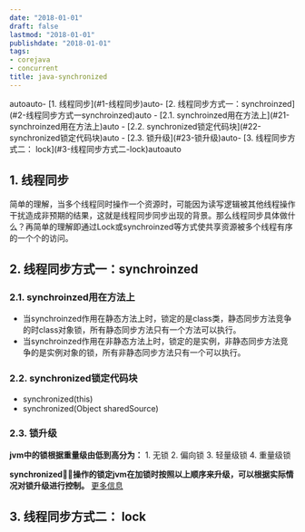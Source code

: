 ```yaml
---
date: "2018-01-01"
draft: false
lastmod: "2018-01-01"
publishdate: "2018-01-01"
tags:
- corejava
- concurrent
title: java-synchronized 
---
```

<!-- TOC -->autoauto- [1. 线程同步](#1-线程同步)auto- [2. 线程同步方式一：synchroinzed](#2-线程同步方式一synchroinzed)auto    - [2.1. synchroinzed用在方法上](#21-synchroinzed用在方法上)auto    - [2.2. synchronized锁定代码块](#22-synchronized锁定代码块)auto    - [2.3. 锁升级](#23-锁升级)auto- [3. 线程同步方式二： lock](#3-线程同步方式二-lock)autoauto<!-- /TOC -->
## 1. 线程同步
简单的理解，当多个线程同时操作一个资源时，可能因为读写逻辑被其他线程操作干扰造成非预期的结果，这就是线程同步同步出现的背景。那么线程同步具体做什么？再简单的理解即通过Lock或synchroinzed等方式使共享资源被多个线程有序的一个个的访问。
## 2. 线程同步方式一：synchroinzed

### 2.1. synchroinzed用在方法上
* 当synchroinzed作用在静态方法上时，锁定的是class类，静态同步方法竞争的时class对象锁，所有静态同步方法只有一个方法可以执行。
* 当synchroinzed作用在非静态方法上时，锁定的是实例，非静态同步方法竞争的是实例对象的锁，所有非静态同步方法只有一个可以执行。
### 2.2. synchronized锁定代码块
* synchronized(this)
* synchronized(Object sharedSource)

### 2.3. 锁升级
**jvm中的锁根据重量级由低到高分为：**
    1. 无锁
    2. 偏向锁
    3. 轻量级锁
    4. 重量级锁

**synchronized操作的锁定jvm在加锁时按照以上顺序来升级，可以根据实际情况对锁升级进行控制。**
[更多信息](../../analysis/analysis-jvm.md)


## 3. 线程同步方式二： lock
